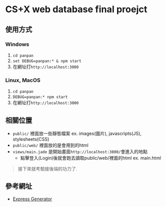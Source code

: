 # CS+X web database final proejct

## 使用方式

### Windows

1. `cd panpan`
2. `set DEBUG=panpan:* & npm start`
3. 在網址打`http://localhost:3000`

### Linux, MacOS

1. `cd panpan`
2. `DEBUG=panpan:* npm start`
3. 在網址打`http://localhost:3000`

## 相關位置

* `public/` 裡面放一些靜態檔案 ex. images(圖片), javascripts(JS), stylesheets(CSS)
* `public/web/` 裡面放的是會用到的html
* `views/main.jade` 是開始畫面`http://localhost:3000/`會進入的地點
  * 點擊登入(Login)後就會跑去讀取public/web/裡面的html   ex. main.html

> 接下來就考驗接後端的功力了.

## 參考網址

* [Express Generator](http://expressjs.com/zh-tw/starter/generator.html)

